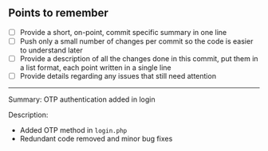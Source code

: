 ## Points to remember

- [ ] Provide a short, on-point, commit specific summary in one line
- [ ] Push only a small number of changes per commit so the code is easier to understand later
- [ ] Provide a description of all the changes done in this commit, put them in a list format, each point written in a single line
- [ ] Provide details regarding any issues that still need attention

---

Summary: OTP authentication added in login

Description:
- Added OTP method in `login.php`
- Redundant code removed and minor bug fixes 